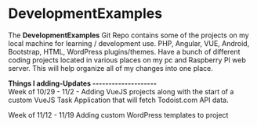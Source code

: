 # DevelopmentExamples
The <strong>DevelopmentExamples</strong> Git Repo contains some of the projects on my local machine for learning / development use. PHP, Angular, VUE, Android, Bootstrap, HTML, WordPress plugins/themes. Have a bunch of different coding projects located in various places on my pc and Raspberry PI web server. This will help organize all of my changes into one place.  

<strong>Things I adding-Updates --------------------</strong><br>
Week of 10/29 -  11/2 - Adding VueJS projects along with the start of a custom VueJS Task Application that will fetch Todoist.com API data.

Week of 11/12 - 11/19 Adding custom WordPress templates to project
